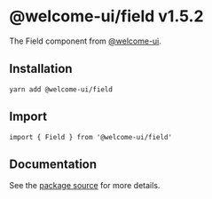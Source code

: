 # @welcome-ui/field v1.5.2

The Field component from [@welcome-ui](http://welcome-ui.com).

## Installation

    yarn add @welcome-ui/field

## Import

    import { Field } from '@welcome-ui/field'

## Documentation

See the [package source](https://github.com/WTTJ/welcome-ui/tree/v1.5.2/packages/Field) for more details.

